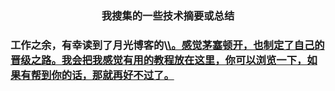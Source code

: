 <h3 align="center">我搜集的一些技术摘要或总结<h3>
<p>工作之余，有幸读到了月光博客的\<a href="http://www.williamlong.info/archives/2700.html"\>\</a\>。感觉茅塞顿开，也制定了自己的晋级之路。我会把我感觉有用的教程放在这里，你可以浏览一下，如果有帮到你的话，那就再好不过了。</p>

